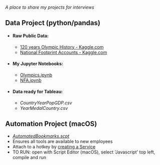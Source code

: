 *A place to share my projects for interviews*    
  
  
  
## Data Project (python/pandas)
- #### Raw Public Data:
  -  [120 years Olympic History - Kaggle.com](https://www.kaggle.com/heesoo37/120-years-of-olympic-history-athletes-and-results)  
  -  [National Footprint Accounts - Kaggle.com](https://www.kaggle.com/footprintnetwork/national-footprint-accounts-2018)  
  
- #### My Jupyter Notebooks:
  -  [Olympics.ipynb](https://github.com/smithwithatypo/InterviewProject/blob/master/Olympics.ipynb)  
  -  [NFA.ipynb](https://github.com/smithwithatypo/InterviewProject/blob/master/NFA.ipynb)  
  
- #### Data ready for Tableau:
  -  *CountryYearPopGDP.csv*  
  -  *YearMedalCountry.csv*
  
  
## Automation Project (macOS)
-  *[AutomatedBookmarks.scpt](https://github.com/smithwithatypo/InterviewProject/blob/master/AutomatedBookmarks.applescript)* 
-  Ensures all tools are available to new employees
-  Attach to a hotkey by [creating a Service](https://developer.apple.com/library/archive/documentation/LanguagesUtilities/Conceptual/MacAutomationScriptingGuide/MakeaSystem-WideService.html)
-  TO RUN: open with Script Editor (macOS), select 'Javascript' top left, compile and run 

